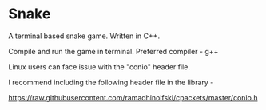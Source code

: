 # Snake
A terminal based snake game. Written in C++.

Compile and run the game in terminal. 
Preferred compiler - g++

Linux users can face issue with the "conio" header file.

I recommend including the following header file in the library -

https://raw.githubusercontent.com/ramadhinolfski/cpackets/master/conio.h
